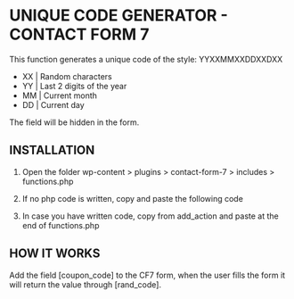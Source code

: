 # UNIQUE CODE GENERATOR - CONTACT FORM 7
This function generates a unique code of the style: YYXXMMXXDDXXDXX


- XX | Random characters
- YY | Last 2 digits of the year
- MM | Current month
- DD | Current day


The field will be hidden in the form.


## INSTALLATION
1. Open the folder wp-content > plugins > contact-form-7 > includes > functions.php

2. If no php code is written, copy and paste the following code

3. In case you have written code, copy from add_action and paste at the end of functions.php


## HOW IT WORKS
Add the field [coupon_code] to the CF7 form, when the user fills the form it will return the value through [rand_code].
